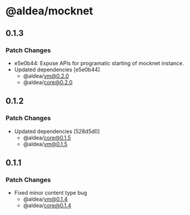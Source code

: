 # @aldea/mocknet

## 0.1.3

### Patch Changes

- e5e0b44: Expose APIs for programatic starting of mocknet instance.
- Updated dependencies [e5e0b44]
  - @aldea/vm@0.2.0
  - @aldea/core@0.2.0

## 0.1.2

### Patch Changes

- Updated dependencies [528d5d0]
  - @aldea/core@0.1.5
  - @aldea/vm@0.1.5

## 0.1.1

### Patch Changes

- Fixed minor content type bug
  - @aldea/vm@0.1.4
  - @aldea/core@0.1.4
